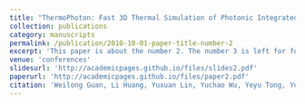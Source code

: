 ```yaml
---
title: "ThermoPhoton: Fast 3D Thermal Simulation of Photonic Integrated Circuits via Operator Learning"
collection: publications
category: manuscripts
permalink: /publication/2010-10-01-paper-title-number-2
excerpt: 'This paper is about the number 2. The number 3 is left for future work.'
venue: 'conferences'
slidesurl: 'http://academicpages.github.io/files/slides2.pdf'
paperurl: 'http://academicpages.github.io/files/paper2.pdf'
citation: 'Weilong Guan, Li Huang, Yuxuan Lin, Yuchao Wu, Yeyu Tong, Yuzhe Ma'
---
```

